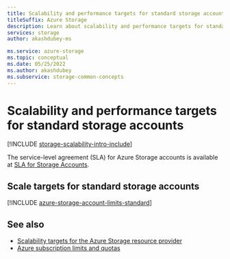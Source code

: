 ```yaml
---
title: Scalability and performance targets for standard storage accounts
titleSuffix: Azure Storage
description: Learn about scalability and performance targets for standard storage accounts.
services: storage
author: akashdubey-ms

ms.service: azure-storage
ms.topic: conceptual
ms.date: 05/25/2022
ms.author: akashdubey
ms.subservice: storage-common-concepts
---
```


# Scalability and performance targets for standard storage accounts

[!INCLUDE [storage-scalability-intro-include](../../../includes/storage-scalability-intro-include.md)]

The service-level agreement (SLA) for Azure Storage accounts is available at [SLA for Storage Accounts](https://azure.microsoft.com/support/legal/sla/storage/v1_5/).

## Scale targets for standard storage accounts

[!INCLUDE [azure-storage-account-limits-standard](../../../includes/azure-storage-account-limits-standard.md)]

## See also

- [Scalability targets for the Azure Storage resource provider](../common/scalability-targets-resource-provider.md)
- [Azure subscription limits and quotas](../../azure-resource-manager/management/azure-subscription-service-limits.md)
